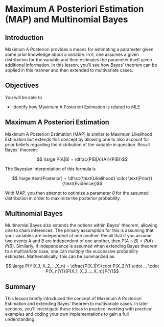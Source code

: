 
# Maximum A Posteriori Estimation (MAP) and Multinomial Bayes

## Introduction

Maximum A Posteriori provides a means for estimating a parameter given some prior knowledge about a variable. In it, one assumes a given distribution for the variable and then estimates the parameter itself given additional information. In this lesson, you'll see how Bayes' theorem can be applied in this manner and then extended to multivariate cases.

## Objectives
You will be able to

* Identify how Maximum A Posteriori Estimation is related to MLE

## Maximum A Posteriori Estimation

Maximum A Posteriori Estimation (MAP) is similar to Maximum Likelihood Estimation but extends this concept by allowing one to also account for prior beliefs regarding the distribution of the variable in question. Recall Bayes' theorem:  

$$ \large P(A|B) = \dfrac{P(B|A)(A)}{P(B)}$$

The Bayesian interpretation of this formula is

$$ \large \text{Posterior} = \dfrac{\text{Likelihood} \cdot \text{Prior}}{\text{Evidence}}$$

With MAP, you then attempt to optimize a parameter $\theta$ for the assumed distribution in order to maximize the posterior probability. 

## Multinomial Bayes

Multinomial Bayes also extends the notions within Bayes' theorem, allowing one to chain inferences. The primary assumption for this is assuming that your variables are independent of one another. Recall that if you assume two events A and B are independent of one another, then $P(A \cap B) = P(A)\cdot P(B)$. Similarly, if independence is assumed when extending Bayes theorem to a multivariate case, one can multiply the successive probability estimates. Mathematically, this can be summarized as:  

$$ \large P(Y|X_1, X_2,...,X_n) = \dfrac{P(X_1|Y)\cdot P(X_2|Y) \cdot ... \cdot P(X_n|Y)}{P(X_1, X_2,...,X_n)}P(Y)$$

## Summary

This lesson briefly introduced the concept of Maximum A Posteriori Estimation and extending Bayes' theorem to multivariate cases. In later sections, you'll investigate these ideas in practice, working with practical examples and coding your own implementations to gain a full understanding.
